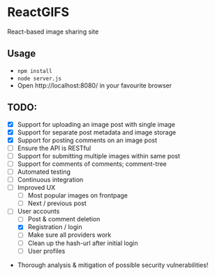 # ReactGIFS

React-based image sharing site

## Usage

- `npm install`
- `node server.js`
- Open http://localhost:8080/ in your favourite browser


## TODO:

- [x] Support for uploading an image post with single image
- [x] Support for separate post metadata and image storage
- [x] Support for posting comments on an image post
- [ ] Ensure the API is RESTful
- [ ] Support for submitting multiple images within same post
- [ ] Support for comments of comments; comment-tree
- [ ] Automated testing
- [ ] Continuous integration
- [ ] Improved UX
  - [ ] Most popular images on frontpage
  - [ ] Next / previous post
- [ ] User accounts
  - [ ] Post & comment deletion
  - [x] Registration / login
  - [ ] Make sure all providers work
  - [ ] Clean up the hash-url after initial login
  - [ ] User profiles
- Thorough analysis & mitigation of possible security vulnerabilities!
